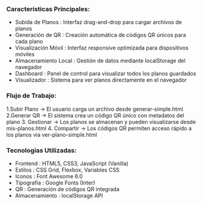 ### Características Principales:
- Subida de Planos : Interfaz drag-and-drop para cargar archivos de planos
- Generación de QR : Creación automática de códigos QR únicos para cada plano
- Visualización Móvil : Interfaz responsive optimizada para dispositivos móviles
- Almacenamiento Local : Gestión de datos mediante localStorage del navegador
- Dashboard : Panel de control para visualizar todos los planos guardados
- Visualizador : Sistema para ver planos directamente en el navegador
  
### Flujo de Trabajo:
1.Subir Plano → El usuario carga un archivo desde generar-simple.html
2.Generar QR → El sistema crea un código QR único con metadatos del plano
3. Gestionar → Los planos se almacenan y pueden visualizarse desde mis-planos.html
4. Compartir → Los códigos QR permiten acceso rápido a los planos via ver-plano-simple.html
  
### Tecnologías Utilizadas:
- Frontend : HTML5, CSS3, JavaScript (Vanilla)
- Estilos : CSS Grid, Flexbox, Variables CSS
- Iconos : Font Awesome 6.0
- Tipografía : Google Fonts (Inter)
- QR : Generación de códigos QR integrada
- Almacenamiento : localStorage API
